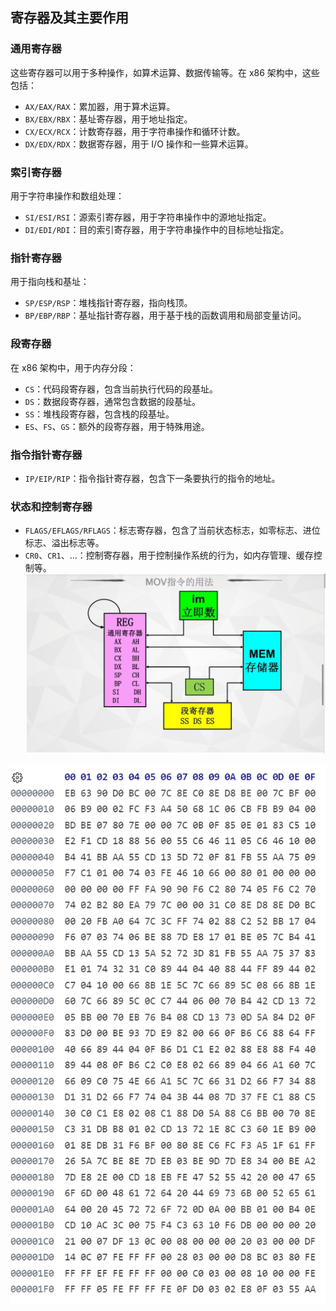 
## 寄存器及其主要作用
### 通用寄存器
这些寄存器可以用于多种操作，如算术运算、数据传输等。在 x86 架构中，这些包括：

-   `AX/EAX/RAX`：累加器，用于算术运算。
-   `BX/EBX/RBX`：基址寄存器，用于地址指定。
-   `CX/ECX/RCX`：计数寄存器，用于字符串操作和循环计数。
-   `DX/EDX/RDX`：数据寄存器，用于 I/O 操作和一些算术运算。

### 索引寄存器

用于字符串操作和数组处理：

-   `SI/ESI/RSI`：源索引寄存器，用于字符串操作中的源地址指定。
-   `DI/EDI/RDI`：目的索引寄存器，用于字符串操作中的目标地址指定。

### 指针寄存器

用于指向栈和基址：

-   `SP/ESP/RSP`：堆栈指针寄存器，指向栈顶。
-   `BP/EBP/RBP`：基址指针寄存器，用于基于栈的函数调用和局部变量访问。

### 段寄存器

在 x86 架构中，用于内存分段：

-   `CS`：代码段寄存器，包含当前执行代码的段基址。
-   `DS`：数据段寄存器，通常包含数据的段基址。
-   `SS`：堆栈段寄存器，包含栈的段基址。
-   `ES`、`FS`、`GS`：额外的段寄存器，用于特殊用途。

### 指令指针寄存器

-   `IP/EIP/RIP`：指令指针寄存器，包含下一条要执行的指令的地址。

### 状态和控制寄存器

-   `FLAGS/EFLAGS/RFLAGS`：标志寄存器，包含了当前状态标志，如零标志、进位标志、溢出标志等。
-   `CR0`、`CR1`、…：控制寄存器，用于控制操作系统的行为，如内存管理、缓存控制等。
![输入图片说明](/imgs/2024-03-13/74TD7MB7AQE9YFm1.png)


![输入图片说明](/imgs/2024-03-21/hhsZ0bmGUW4RJ5oK.png)
<!--stackedit_data:
eyJoaXN0b3J5IjpbLTkyNDE2MTU2OSwtMjA4MzI3MjE5MiwtMT
k4MDI1NTYzNV19
-->